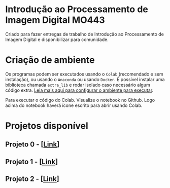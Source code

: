 # Introdução ao Processamento de Imagem Digital MO443
Criado para fazer entregas de trabalho de Introdução ao Processamento de Imagem Digital e disponibilizar para comunidade.
# Criação de ambiente
Os programas podem ser executados usando o `Colab` (recomendado e sem instalação), ou usando o `Anaconda` ou usando `Docker`. É possível instalar uma biblioteca chamada `extra_lib` e rodar isolado caso necessário algum código extra.
[Leia mais aqui para configurar o ambiente para executar](./doc/README.md).

Para executar o código do Colab. Visualize o notebook no Github. Logo acima do notebook haverá ícone escrito para abrir usando Colab.

# Projetos disponível

## Projeto 0 -  [**[Link](https://github.com/chm10/MO443/tree/master/projeto0)**]

## Projeto 1 -  [**[Link](https://github.com/chm10/MO443/tree/master/projeto1)**]

## Projeto 2 -  [**[Link](https://github.com/chm10/MO443/tree/master/projeto2)**]